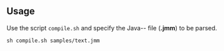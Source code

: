 ## Usage

Use the script `compile.sh` and specify the Java-- file (**.jmm**) to be parsed.

```
sh compile.sh samples/text.jmm
```
